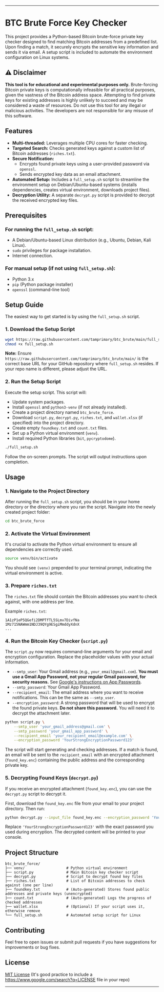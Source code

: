 -----

# BTC Brute Force Key Checker

This project provides a Python-based Bitcoin brute-force private key checker designed to find matching Bitcoin addresses from a predefined list. Upon finding a match, it securely encrypts the sensitive key information and sends it via email. A setup script is included to automate the environment configuration on Linux systems.

## ⚠️ Disclaimer

**This tool is for educational and experimental purposes only.** Brute-forcing Bitcoin private keys is computationally infeasible for all practical purposes, given the vastness of the Bitcoin address space. Attempting to find private keys for existing addresses is highly unlikely to succeed and may be considered a waste of resources. Do not use this tool for any illegal or malicious activities. The developers are not responsible for any misuse of this software.

## Features

  * **Multi-threaded:** Leverages multiple CPU cores for faster checking.
  * **Targeted Search:** Checks generated keys against a custom list of Bitcoin addresses (`riches.txt`).
  * **Secure Notification:**
      * Encrypts found private keys using a user-provided password via `openssl`.
      * Sends encrypted key data as an email attachment.
  * **Automated Setup:** Includes a `full_setup.sh` script to streamline the environment setup on Debian/Ubuntu-based systems (installs dependencies, creates virtual environment, downloads project files).
  * **Decryption Utility:** A separate `decrypt.py` script is provided to decrypt the received encrypted key files.

## Prerequisites

### For running the `full_setup.sh` script:

  * A Debian/Ubuntu-based Linux distribution (e.g., Ubuntu, Debian, Kali Linux).
  * `sudo` privileges for package installation.
  * Internet connection.

### For manual setup (if not using `full_setup.sh`):

  * Python 3.x
  * `pip` (Python package installer)
  * `openssl` (command-line tool)

## Setup Guide

The easiest way to get started is by using the `full_setup.sh` script.

### 1\. Download the Setup Script

```bash
wget https://raw.githubusercontent.com/tamprimary/btc_brute/main/full_setup.sh
chmod +x full_setup.sh
```

**Note:** Ensure `https://raw.githubusercontent.com/tamprimary/btc_brute/main/` is the correct base URL for your GitHub repository where `full_setup.sh` resides. If your repo name is different, please adjust the URL.

### 2\. Run the Setup Script

Execute the setup script. This script will:

  * Update system packages.
  * Install `openssl` and `python3-venv` (if not already installed).
  * Create a project directory named `btc_brute_force`.
  * Download `script.py`, `decrypt.py`, `riches.txt`, and `wallet.xlsx` (if specified) into the project directory.
  * Create empty `foundkey.txt` and `count.txt` files.
  * Set up a Python virtual environment (`venv`).
  * Install required Python libraries (`bit`, `pycryptodome`).

<!-- end list -->

```bash
./full_setup.sh
```

Follow the on-screen prompts. The script will output instructions upon completion.

## Usage

### 1\. Navigate to the Project Directory

After running the `full_setup.sh` script, you should be in your home directory or the directory where you ran the script. Navigate into the newly created project folder:

```bash
cd btc_brute_force
```

### 2\. Activate the Virtual Environment

It's crucial to activate the Python virtual environment to ensure all dependencies are correctly used.

```bash
source venv/bin/activate
```

You should see `(venv)` prepended to your terminal prompt, indicating the virtual environment is active.

### 3\. Prepare `riches.txt`

The `riches.txt` file should contain the Bitcoin addresses you want to check against, with one address per line.

Example `riches.txt`:

```
1A1zP1eP5QGefi2DMPTfTL5SLmv7DivfNa
1Mz715NAWmm1NDJ39QYg9ESgiMmddyXdnX
...
```

### 4\. Run the Bitcoin Key Checker (`script.py`)

The `script.py` now requires command-line arguments for your email and encryption configuration. Replace the placeholder values with your actual information.

  * `--smtp_user`: Your Gmail address (e.g., `your_email@gmail.com`). **You must use a Gmail App Password, not your regular Gmail password, for security reasons.** See [Google's instructions on App Passwords](https://support.google.com/accounts/answer/185833?hl=vi).
  * `--smtp_password`: Your Gmail App Password.
  * `--recipient_email`: The email address where you want to receive notifications. This can be the same as `--smtp_user`.
  * `--encryption_password`: A strong password that will be used to encrypt the found private keys. **Do not share this password.** You will need it to decrypt the attachment later.

<!-- end list -->

```bash
python script.py \
    --smtp_user 'your_gmail_address@gmail.com' \
    --smtp_password 'your_gmail_app_password' \
    --recipient_email 'your_recipient_email@example.com' \
    --encryption_password 'YourStrongEncryptionPassword123'
```

The script will start generating and checking addresses. If a match is found, an email will be sent to the `recipient_email` with an encrypted attachment (`found_key.enc`) containing the public address and the corresponding private key.

### 5\. Decrypting Found Keys (`decrypt.py`)

If you receive an encrypted attachment (`found_key.enc`), you can use the `decrypt.py` script to decrypt it.

First, download the `found_key.enc` file from your email to your project directory. Then run:

```bash
python decrypt.py --input_file found_key.enc --encryption_password 'YourStrongEncryptionPassword123'
```

Replace `'YourStrongEncryptionPassword123'` with the exact password you used during encryption. The decrypted content will be printed to your console.

## Project Structure

```
btc_brute_force/
├── venv/                   # Python virtual environment
├── script.py               # Main Bitcoin key checker script
├── decrypt.py              # Script to decrypt found key files
├── riches.txt              # List of Bitcoin addresses to check against (one per line)
├── foundkey.txt            # (Auto-generated) Stores found public addresses and private keys (unencrypted)
├── count.txt               # (Auto-generated) Logs the progress of checked addresses
├── wallet.xlsx             # (Optional) If your script uses it, otherwise remove
└── full_setup.sh           # Automated setup script for Linux
```

## Contributing

Feel free to open issues or submit pull requests if you have suggestions for improvements or bug fixes.

## License

[MIT License](https://www.google.com/search?q=LICENSE) (It's good practice to include a https://www.google.com/search?q=LICENSE file in your repo)

-----
